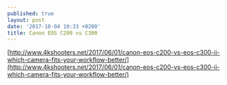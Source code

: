 ```yaml
---
published: true
layout: post
date: '2017-10-04 10:33 +0200'
title: Canon EOS C200 vs C300
---
```

[http://www.4kshooters.net/2017/06/01/canon-eos-c200-vs-eos-c300-ii-which-camera-fits-your-workflow-better/](http://www.4kshooters.net/2017/06/01/canon-eos-c200-vs-eos-c300-ii-which-camera-fits-your-workflow-better/)
